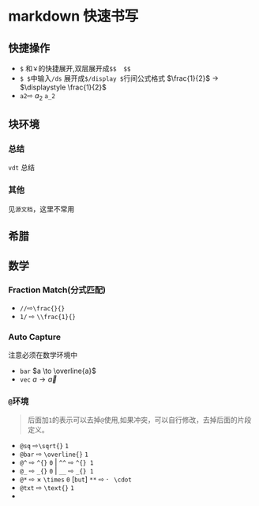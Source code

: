 # markdown 快速书写
## 快捷操作
+ `$` 和`￥`的快捷展开,双层展开成`$$  $$`
+ `$ $`中输入`/ds`  展开成`$/display $`行间公式格式  $\frac{1}{2}$ $\to$ $\displaystyle \frac{1}{2}$
+ `a2`⇨ $a_2$ `a_2`
## 块环境
### 总结
`vdt` 总结
### 其他
见`源文档`，这里不常用
## 希腊
## 数学
### Fraction Match(分式匹配)
+ `//`⇨`\frac{}{}`
+ `1/` ⇨ `\\frac{1}{}`
### Auto Capture 
注意必须在数学环境中
+ `bar`  $a \to \overline{a}$
+ `vec`  $a \to \overrightarrow{a}$
### `@`环境
> 后面加`1`的表示可以去掉`@`使用,如果冲突，可以自行修改，去掉后面的片段定义。
+ `@sq` ⇨`\sqrt{}` `1`
+ `@bar` ⇨ `\overline{}`  `1`
+ `@^` ⇨ `^{}`  `0` | `^^` ⇨ `^{} 1`
+ `@_` ⇨ `_{}`  `0` | `__` ⇨ `_{} 1`
+ `@*` ⇨ $\times$ `\times`  `0` [`but`] `**` ⇨ $\cdot$ ` \cdot`
+ `@txt` ⇨ `\text{}`  `1`
+ 
